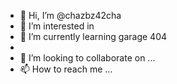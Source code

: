 - 👋 Hi, I’m @chazbz42cha
- 👀 I’m interested in 
- 🌱 I’m currently learning garage 404
- 
- 💞️ I’m looking to collaborate on ...
- 📫 How to reach me ...

<!---
chazbz42cha/chazbz42cha is a ✨ special ✨ repository because its `README.md` (this file) appears on your GitHub profile.
You can click the Preview link to take a look at your changes.
--->
